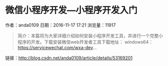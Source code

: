 # 微信小程序开发—小程序开发入门
作者：anda0109
日期：2016-11-17 17:21
浏览量：11917
> 简介：本篇将为大家详细介绍如何安装小程序开发工具，并进行一个完整小程序的开发。下载安装微信web开发者工具下载地址： 
windows64：https://servicewechat.com/wxa-dev...

 链接：http://blog.csdn.net/anda0109/article/details/53169201
